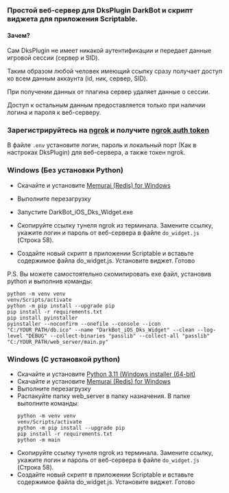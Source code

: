 ### Простой веб-сервер для DksPlugin DarkBot и скрипт виджета для приложения Scriptable. 
#### Зачем?
Сам DksPlugin не имеет никакой аутентификации и передает данные игровой сессии (сервер и SID).

Таким образом любой человек имеющий ссылку сразу получает доступ ко всем данным аккаунта (id, ник, сервер, SID).

При получении данных от плагина сервер удаляет данные о сессии.

Доступ к остальным данным предоставляется только при наличии логина и пароля к веб-серверу.

### Зарегистрируйтесь на  [ngrok](https://www.ngrok.com/ "ngrok") и получите [ngrok auth token](https://dashboard.ngrok.com/get-started/your-authtoken "ngrok auth token")
В файле `.env` установите логин, пароль и локальный порт (Как в настроках DksPlugin) для веб-сервера, а также токен ngrok.

### Windows (Без установки Python)
- Скачайте и установите [Memurai (Redis) for Windows](https://www.memurai.com/get-memurai "Redis")

- Выполните перезагрузку
- Запустите DarkBot_iOS_Dks_Widget.exe
- Скопируйте ссылку тунеля ngrok из терминала. Замените ссылку, укажите логин и пароль от веб-сервера в файле `do_widget.js` (Строка 58).
- Создайте новый скрипт в приложении Scriptable и вставьте содержимое файла do_widget.js. Установите виджет. Готово

P.S. Вы можете самостоятельно скомилировать exe файл, установив python и выполнив команды:
```pycon
python -m venv venv
venv/Scripts/activate
python -m pip install --upgrade pip 
pip install -r requirements.txt
pip install pyinstaller
pyinstaller --noconfirm --onefile --console --icon "C:/YOUR_PATH/db.ico" --name "DarkBot_iOS_Dks_Widget" --clean --log-level "DEBUG" --collect-binaries "passlib" --collect-all "passlib"  "C:/YOUR_PATH/web_server/main.py"
```



### Windows (С установкой python)
- Скачайте и установите [Python 3.11 (Windows installer (64-bit)](https://www.python.org/downloads/release/python-3113/ "Python")
- Скачайте и установите [Memurai (Redis) for Windows](https://www.memurai.com/get-memurai "Redis")
- Выполните перезагрузку
- Распакуйте папку web_server в папку назначения. В папке выполните команды:
    ```pycon
    python -m venv venv
    venv/Scripts/activate
    python -m pip install --upgrade pip 
    pip install -r requirements.txt
    python -m main
    ```
-  Скопируйте ссылку тунеля ngrok из терминала. Замените ссылку, укажите логин и пароль от веб-сервера в файле `do_widget.js` (Строка 58).
- Создайте новый скрипт в приложении Scriptable и вставьте содержимое файла do_widget.js. Установите виджет. Готово